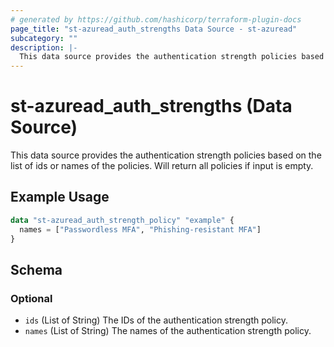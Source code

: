 ```yaml
---
# generated by https://github.com/hashicorp/terraform-plugin-docs
page_title: "st-azuread_auth_strengths Data Source - st-azuread"
subcategory: ""
description: |-
  This data source provides the authentication strength policies based on the list of ids or names of the policies. Will return all policies if input is empty.
---
```


# st-azuread_auth_strengths (Data Source)

This data source provides the authentication strength policies based on the list of ids or names of the policies. Will return all policies if input is empty.

## Example Usage

```terraform
data "st-azuread_auth_strength_policy" "example" {
  names = ["Passwordless MFA", "Phishing-resistant MFA"]
}
```

<!-- schema generated by tfplugindocs -->
## Schema

### Optional

- `ids` (List of String) The IDs of the authentication strength policy.
- `names` (List of String) The names of the authentication strength policy.
